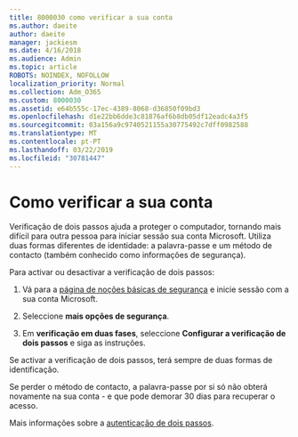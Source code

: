 ```yaml
---
title: 8000030 como verificar a sua conta
ms.author: daeite
author: daeite
manager: jackiesm
ms.date: 4/16/2018
ms.audience: Admin
ms.topic: article
ROBOTS: NOINDEX, NOFOLLOW
localization_priority: Normal
ms.collection: Adm_O365
ms.custom: 8000030
ms.assetid: e64b555c-17ec-4389-8068-d36850f09bd3
ms.openlocfilehash: d1e22bb6dde3c81876af6b8db05df12eadc4a3f5
ms.sourcegitcommit: 03a156a9c9740521155a30775492c7dff0982588
ms.translationtype: MT
ms.contentlocale: pt-PT
ms.lasthandoff: 03/22/2019
ms.locfileid: "30781447"
---
```

# <a name="how-to-verify-your-account"></a>Como verificar a sua conta

Verificação de dois passos ajuda a proteger o computador, tornando mais difícil para outra pessoa para iniciar sessão sua conta Microsoft. Utiliza duas formas diferentes de identidade: a palavra-passe e um método de contacto (também conhecido como informações de segurança). 
  
Para activar ou desactivar a verificação de dois passos:
  
1. Vá para a [página de noções básicas de segurança](https://go.microsoft.com/fwlink/?linkid=842325) e inicie sessão com a sua conta Microsoft. 
    
2. Seleccione **mais opções de segurança**. 
    
3. Em **verificação em duas fases**, seleccione **Configurar a verificação de dois passos** e siga as instruções. 
    
Se activar a verificação de dois passos, terá sempre de duas formas de identificação.
  
Se perder o método de contacto, a palavra-passe por si só não obterá novamente na sua conta - e que pode demorar 30 dias para recuperar o acesso. 
  
Mais informações sobre a [autenticação de dois passos](https://go.microsoft.com/fwlink/?linkid=872270).
  


